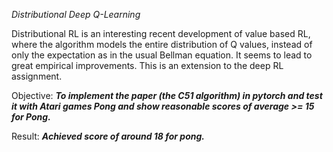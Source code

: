 *Distributional Deep Q-Learning*

Distributional RL is an interesting recent development of value based RL, where the algorithm models
the entire distribution of Q values, instead of only the expectation as in the usual Bellman equation. It
seems to lead to great empirical improvements. This is an extension to the deep RL assignment.

Objective:
***To implement the paper (the C51 algorithm) in pytorch and test it with Atari
games  Pong and show reasonable scores of average >= 15 for Pong.***

Result:
***Achieved score of around 18 for pong.*** 
